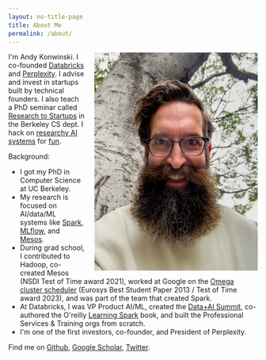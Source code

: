 ```yaml
---
layout: no-title-page
title: About Me
permalink: /about/
---
```


<img src="/assets/img/headshot.jpeg" style="float:right; width:330px; padding-left:20px"/>I'm Andy Konwinski. I co-founded [Databricks](https://databricks.com/) and [Perplexity](https://perplexity.ai). I advise and invest in startups built by technical founders. I also teach a PhD seminar called [Research to Startups](https://startups.berkeley.edu) in the Berkeley CS dept. I hack on [researchy AI systems](https://github.com/andyk/headlong) for [fun](https://github.com/andyk/recursive_llm).

Background:
* I got my PhD in Computer Science at UC Berkeley.
* My research is focused on AI/data/ML systems like [Spark](https://spark.apache.org/), [MLflow](https://mlflow.org), and [Mesos](http://mesos.apache.org).
* During grad school, I contributed to Hadoop, co-created Mesos (NSDI Test of Time award 2021), worked at Google on the [Omega cluster scheduler](https://cs.brown.edu/people/malte/pub/papers/2013-eurosys-omega.pdf) (Eurosys Best Student Paper 2013 / Test of Time award 2023), and was part of the team that created Spark.
* At Databricks, I was VP Product AI/ML, created the [Data+AI Summit](https://www.databricks.com/dataaisummit), co-authored the O'reilly [Learning Spark](https://www.oreilly.com/library/view/learning-spark/9781449359034/) book, and built the Professional Services & Training orgs from scratch.
* I'm one of the first investors, co-founder, and President of Perplexity.


Find me on [Github](https://github.com/andyk), [Google Scholar](http://scholar.google.com/citations?user=0VwIiIsAAAAJ&amp;hl=en), [Twitter](http://twitter.com/andykonwinski).
